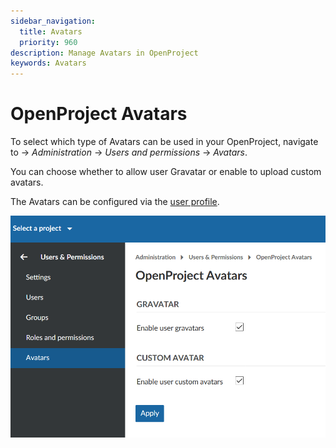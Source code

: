 ```yaml
---
sidebar_navigation:
  title: Avatars
  priority: 960
description: Manage Avatars in OpenProject
keywords: Avatars
---
```

# OpenProject Avatars

To select which type of Avatars can be used in your OpenProject, navigate to -> *Administration* -> *Users and permissions* -> *Avatars*.

You can choose whether to allow user Gravatar or enable to upload custom avatars.

The Avatars can be configured via the [user profile](../users).

![OpenProject avatars](image-20200211142213576.png)

